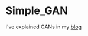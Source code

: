 # Simple_GAN

I've explained GANs in my [blog](https://manishemirani.github.io/Generative-Adversarial-Networks/)

